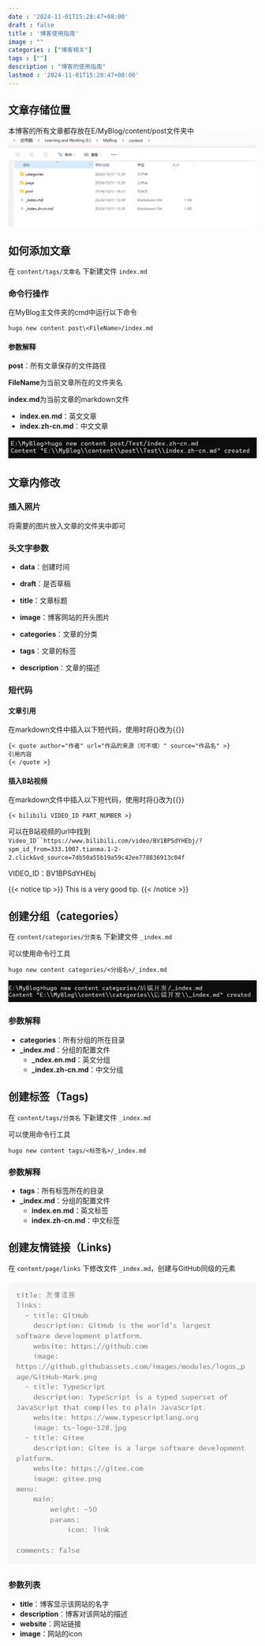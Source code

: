 ```yaml
---
date : '2024-11-01T15:28:47+08:00'
draft : false
title : '博客使用指南'
image : ""
categories : ["博客相关"]
tags : [""]
description : "博客的使用指南"
lastmod : '2024-11-01T15:28:47+08:00'
---
```


## 文章存储位置

本博客的所有文章都存放在E/MyBlog/content/post文件夹中![image-20241031190526917](image-20241031190526917.png)

## 如何添加文章

在 `content/tags/文章名` 下新建文件 `index.md`

### 命令行操作

在MyBlog主文件夹的cmd中运行以下命令

```
hugo new content post\<FileName>/index.md
```

#### 参数解释

**post**：所有文章保存的文件路径

**FileName**为当前文章所在的文件夹名

**index.md**为当前文章的markdown文件

- **index.en.md**：英文文章
- **index.zh-cn.md**：中文文章

<img src="微信截图_20241031192624.png" alt="微信截图_20241031192624" style="zoom: 80%;" />



## 文章内修改

###  插入照片

将需要的图片放入文章的文件夹中即可

### 头文字参数

- **data**：创建时间

- **draft**：是否草稿

- **title**：文章标题

- **image**：博客网站的开头图片

- **categories**：文章的分类

- **tags**：文章的标签

- **description**：文章的描述

### 短代码

#### 文章引用

在markdown文件中插入以下短代码，使用时将{}改为{{}}

```
{< quote author="作者" url="作品的来源（可不填）" source="作品名" >}
引用内容
{< /quote >}
```

#### 插入B站视频

在markdown文件中插入以下短代码，使用时将{}改为{{}}

```
{< bilibili VIDEO_ID PART_NUMBER >}
```

可以在B站视频的url中找到`Video_ID``https://www.bilibili.com/video/BV1BPSdYHEbj/?spm_id_from=333.1007.tianma.1-2-2.click&vd_source=7db50a55b19a59c42ee778836913c04f`

VIDEO_ID：BV1BPSdYHEbj

{{< notice tip >}}
This is a very good tip.
{{< /notice >}}



## 创建分组（categories）

在 `content/categories/分类名` 下新建文件 `_index.md`

可以使用命令行工具

```
hugo new content categories/<分组名>/_index.md
```

<img src="微信截图_20241031214934.png" alt="微信截图_20241031214934" style="zoom:80%;" />

### 参数解释

- **categories**：所有分组的所在目录
- **_index.md**：分组的配置文件
  - **_ndex.en.md**：英文分组
  - **_index.zh-cn.md**：中文分组


## 创建标签（Tags)

在 `content/tags/分类名` 下新建文件 `_index.md`

可以使用命令行工具

```
hugo new content tags/<标签名>/_index.md
```

### 参数解释

- **tags**：所有标签所在的目录
- **_index.md**：分组的配置文件
  - **index.en.md**：英文标签
  - **index.zh-cn.md**：中文标签


## 创建友情链接（Links)

在 `content/page/links` 下修改文件 `_index.md`，创建与GitHub同级的元素

<img src="微信截图_20241101170036.png" alt="微信截图_20241101170036" style="zoom: 150%;" />

### 参数列表

- **title**：博客显示该网站的名字
- **description**：博客对该网站的描述
- **website**：网站链接
- **image**：网站的icon
